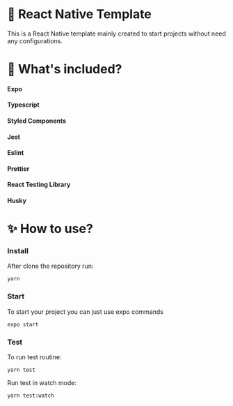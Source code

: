 # :stars: React Native Template 
This is a React Native template mainly created to start projects without need any configurations. 

# :star2: What's included?
#### Expo
#### Typescript
#### Styled Components
#### Jest
#### Eslint
#### Prettier
#### React Testing Library 
#### Husky

# :sparkles: How to use? 

### Install
After clone the repository run:
``` 
yarn
 ```



### Start
To start your project you can just use expo commands
```
expo start
```
### Test
To run test routine:
```
yarn test
```
Run test in watch mode:
```
yarn test:watch
```
